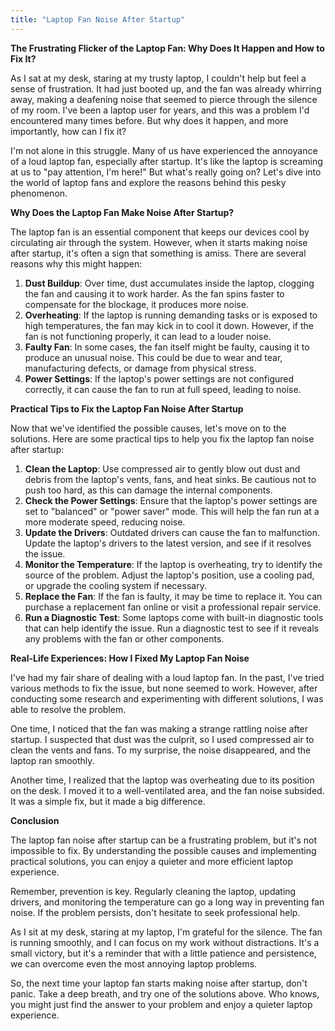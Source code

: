 ```yaml
---
title: "Laptop Fan Noise After Startup"
---
```


**The Frustrating Flicker of the Laptop Fan: Why Does It Happen and How to Fix It?**

As I sat at my desk, staring at my trusty laptop, I couldn't help but feel a sense of frustration. It had just booted up, and the fan was already whirring away, making a deafening noise that seemed to pierce through the silence of my room. I've been a laptop user for years, and this was a problem I'd encountered many times before. But why does it happen, and more importantly, how can I fix it?

I'm not alone in this struggle. Many of us have experienced the annoyance of a loud laptop fan, especially after startup. It's like the laptop is screaming at us to "pay attention, I'm here!" But what's really going on? Let's dive into the world of laptop fans and explore the reasons behind this pesky phenomenon.

**Why Does the Laptop Fan Make Noise After Startup?**

The laptop fan is an essential component that keeps our devices cool by circulating air through the system. However, when it starts making noise after startup, it's often a sign that something is amiss. There are several reasons why this might happen:

1. **Dust Buildup**: Over time, dust accumulates inside the laptop, clogging the fan and causing it to work harder. As the fan spins faster to compensate for the blockage, it produces more noise.
2. **Overheating**: If the laptop is running demanding tasks or is exposed to high temperatures, the fan may kick in to cool it down. However, if the fan is not functioning properly, it can lead to a louder noise.
3. **Faulty Fan**: In some cases, the fan itself might be faulty, causing it to produce an unusual noise. This could be due to wear and tear, manufacturing defects, or damage from physical stress.
4. **Power Settings**: If the laptop's power settings are not configured correctly, it can cause the fan to run at full speed, leading to noise.

**Practical Tips to Fix the Laptop Fan Noise After Startup**

Now that we've identified the possible causes, let's move on to the solutions. Here are some practical tips to help you fix the laptop fan noise after startup:

1. **Clean the Laptop**: Use compressed air to gently blow out dust and debris from the laptop's vents, fans, and heat sinks. Be cautious not to push too hard, as this can damage the internal components.
2. **Check the Power Settings**: Ensure that the laptop's power settings are set to "balanced" or "power saver" mode. This will help the fan run at a more moderate speed, reducing noise.
3. **Update the Drivers**: Outdated drivers can cause the fan to malfunction. Update the laptop's drivers to the latest version, and see if it resolves the issue.
4. **Monitor the Temperature**: If the laptop is overheating, try to identify the source of the problem. Adjust the laptop's position, use a cooling pad, or upgrade the cooling system if necessary.
5. **Replace the Fan**: If the fan is faulty, it may be time to replace it. You can purchase a replacement fan online or visit a professional repair service.
6. **Run a Diagnostic Test**: Some laptops come with built-in diagnostic tools that can help identify the issue. Run a diagnostic test to see if it reveals any problems with the fan or other components.

**Real-Life Experiences: How I Fixed My Laptop Fan Noise**

I've had my fair share of dealing with a loud laptop fan. In the past, I've tried various methods to fix the issue, but none seemed to work. However, after conducting some research and experimenting with different solutions, I was able to resolve the problem.

One time, I noticed that the fan was making a strange rattling noise after startup. I suspected that dust was the culprit, so I used compressed air to clean the vents and fans. To my surprise, the noise disappeared, and the laptop ran smoothly.

Another time, I realized that the laptop was overheating due to its position on the desk. I moved it to a well-ventilated area, and the fan noise subsided. It was a simple fix, but it made a big difference.

**Conclusion**

The laptop fan noise after startup can be a frustrating problem, but it's not impossible to fix. By understanding the possible causes and implementing practical solutions, you can enjoy a quieter and more efficient laptop experience.

Remember, prevention is key. Regularly cleaning the laptop, updating drivers, and monitoring the temperature can go a long way in preventing fan noise. If the problem persists, don't hesitate to seek professional help.

As I sit at my desk, staring at my laptop, I'm grateful for the silence. The fan is running smoothly, and I can focus on my work without distractions. It's a small victory, but it's a reminder that with a little patience and persistence, we can overcome even the most annoying laptop problems.

So, the next time your laptop fan starts making noise after startup, don't panic. Take a deep breath, and try one of the solutions above. Who knows, you might just find the answer to your problem and enjoy a quieter laptop experience.